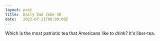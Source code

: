 ```yaml
---
layout: post
title:  Daily Dad Joke 4U
date:   2022-07-21T00:00:00Z
---
```

Which is the most patriotic tea that Americans like to drink? It's liber-tea.
